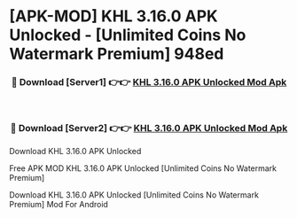 # [APK-MOD] KHL 3.16.0 APK Unlocked - [Unlimited Coins No Watermark Premium] 948ed



<div align="center">
<h3>🔴 Download [Server1] 👉👉 <a href="https://momento.my/?title=KHL_3.16.0_APK_Unlocked">KHL 3.16.0 APK Unlocked Mod Apk</a></h3><br>

<h3>🔴 Download [Server2] 👉👉 <a href="https://momento.my/?title=KHL_3.16.0_APK_Unlocked">KHL 3.16.0 APK Unlocked Mod Apk</a></h3>
</div>



Download KHL 3.16.0 APK Unlocked 

Free APK MOD KHL 3.16.0 APK Unlocked [Unlimited Coins No Watermark Premium]

Download KHL 3.16.0 APK Unlocked [Unlimited Coins No Watermark Premium] Mod For Android
